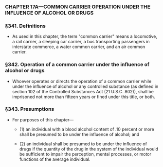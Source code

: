 ### **CHAPTER 17A—COMMON CARRIER OPERATION UNDER THE INFLUENCE OF ALCOHOL OR DRUGS**

### §341. Definitions
* As used in this chapter, the term "common carrier" means a locomotive, a rail carrier, a sleeping car carrier, a bus transporting passengers in interstate commerce, a water common carrier, and an air common carrier.

### §342. Operation of a common carrier under the influence of alcohol or drugs
* Whoever operates or directs the operation of a common carrier while under the influence of alcohol or any controlled substance (as defined in section 102 of the Controlled Substances Act (21 U.S.C. 802)), shall be imprisoned not more than fifteen years or fined under this title, or both.

### §343. Presumptions
* For purposes of this chapter—

  * (1) an individual with a blood alcohol content of .10 percent or more shall be presumed to be under the influence of alcohol; and

  * (2) an individual shall be presumed to be under the influence of drugs if the quantity of the drug in the system of the individual would be sufficient to impair the perception, mental processes, or motor functions of the average individual.